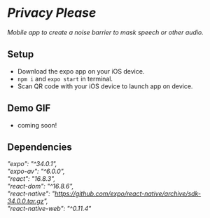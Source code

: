 # _Privacy Please_

_Mobile app to create a noise barrier to mask speech or other audio._

## Setup

- Download the expo app on your iOS device.
- `npm i` and `expo start` in terminal.
- Scan QR code with your iOS device to launch app on device.

## Demo GIF

- coming soon!

## Dependencies

*"expo": "^34.0.1",*  
*"expo-av": "^6.0.0",*  
*"react": "16.8.3",*  
*"react-dom": "^16.8.6",*  
*"react-native": "https://github.com/expo/react-native/archive/sdk-34.0.0.tar.gz",*  
*"react-native-web": "^0.11.4"*  
